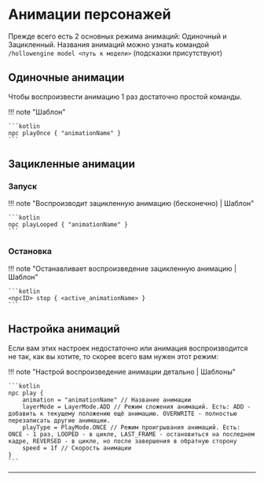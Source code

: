 # Анимации персонажей

Прежде всего есть 2 основных режима анимаций: Одиночный и Зацикленный.
Названия анимаций можно узнать командой `/hollowengine model <путь к модели>` (подсказки присутствуют)

## Одиночные анимации

Чтобы воспроизвести анимацию 1 раз достаточно простой команды.

!!! note "Шаблон"

    ```kotlin
    npc playOnce { "animationName" }
    ```

## Зацикленные анимации

### Запуск

!!! note "Воспроизводит зацикленную анимацию (бесконечно) | Шаблон"

    ```kotlin
    npc playLooped { "animationName" }
    ```

### Остановка

!!! note "Останавливает воспроизведение зацикленную анимацию | Шаблон"

    ```kotlin
    <npcID> stop { <active_animationName> }
    ```

## Настройка анимаций

Если вам этих настроек недостаточно или анимация воспроизводится не так, как вы хотите, то скорее всего вам нужен этот режим:

!!! note "Настрой воспроизведение анимации детально | Шаблоны"

    ```kotlin
    npc play {
        animation = "animationName" // Название анимации
        layerMode = LayerMode.ADD // Режим сложения анимаций. Есть: ADD - добавить к текущему положению ещё анимацию. OVERWRITE - полностью перезаписать другие анимации.
        playType = PlayMode.ONCE // Режим проигрывания анимаций. Есть: ONCE - 1 раз, LOOPED - в цикле, LAST_FRAME - остановиться на последнем кадре, REVERSED - в цикле, но после завершения в обратную сторону
        speed = 1f // Скорость анимации
    }
    ``` 

---

